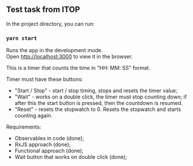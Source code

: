 ## Test task from ITOP 

In the project directory, you can run:

### `yarn start`

Runs the app in the development mode.\
Open [http://localhost:3000](http://localhost:3000) to view it in the browser.

This is a timer that counts the time in "HH: MM: SS" format.

Timer must have these buttons: 
- "Start / Stop" - start / stop timing, stops and resets the timer value;
- "Wait" - works on a double click, the timer must stop counting down; if after this the start button is pressed, then the countdown is resumed.
- "Reset" - resets the stopwatch to 0. Resets the stopwatch and starts counting again.

Requirements:
- Observables in code (done);
- RxJS approach (done);
- Functional approach (done);
- Wait button that works on double click (done);
